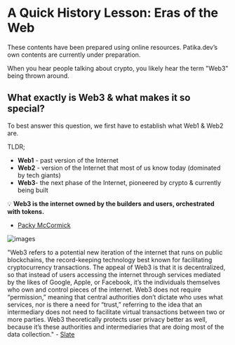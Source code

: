 # A Quick History Lesson: Eras of the Web

These contents have been prepared using online resources. Patika.dev’s own contents are currently under preparation.

When you hear people talking about crypto, you likely hear the term "Web3" being thrown around.

## **What exactly is Web3 & what makes it so special?**

To best answer this question, we first have to establish what Web1 & Web2 are.

TLDR;

- **Web1** - past version of the Internet
- **Web2** - version of the Internet that most of us know today (dominated by tech giants)
- **Web3**- the next phase of the Internet, pioneered by crypto & currently being built

💡 **Web3 is the internet owned by the builders and users, orchestrated with tokens.**
- [Packy McCormick](https://twitter.com/packyM)

![images]()

"Web3 refers to a potential new iteration of the internet that runs on public blockchains, the record-keeping technology best known for facilitating cryptocurrency transactions. The appeal of Web3 is that it is decentralized, so that instead of users accessing the internet through services mediated by the likes of Google, Apple, or Facebook, it’s the individuals themselves who own and control pieces of the internet. Web3 does not require “permission,” meaning that central authorities don’t dictate who uses what services, nor is there a need for “trust,” referring to the idea that an intermediary does not need to facilitate virtual transactions between two or more parties. Web3 theoretically protects user privacy better as well, because it’s these authorities and intermediaries that are doing most of the data collection." - [Slate](https://slate.com/technology/2021/11/web3-explained-crypto-nfts-bored-apes.html)
